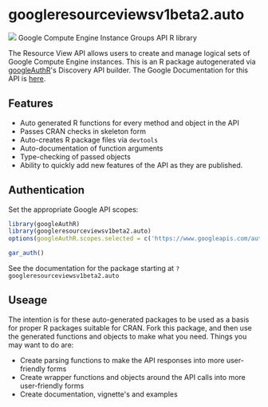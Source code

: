# googleresourceviewsv1beta2.auto
![](https://www.gstatic.com/images/branding/product/1x/googleg_32dp.png)
Google Compute Engine Instance Groups API R library

The Resource View API allows users to create and manage logical sets of Google Compute Engine instances.
This is an R package autogenerated via [googleAuthR](http://code.markedmondson.me/googleAuthR)'s Discovery API builder. 
The Google Documentation for this API is [here](https://developers.google.com/compute/).

## Features 
 * Auto generated R functions for every method and object in the API
 * Passes CRAN checks in skeleton form
 * Auto-creates R package files via `devtools`
 * Auto-documentation of function arguments
 * Type-checking of passed objects
 * Ability to quickly add new features of the API as they are published.

## Authentication
Set the appropriate Google API scopes:

```r
library(googleAuthR)
library(googleresourceviewsv1beta2.auto)
options(googleAuthR.scopes.selected = c('https://www.googleapis.com/auth/cloud-platform', 'https://www.googleapis.com/auth/cloud-platform.read-only', 'https://www.googleapis.com/auth/compute', 'https://www.googleapis.com/auth/compute.readonly', 'https://www.googleapis.com/auth/ndev.cloudman', 'https://www.googleapis.com/auth/ndev.cloudman.readonly'))

gar_auth()
```
 See the documentation for the package starting at `?googleresourceviewsv1beta2.auto`
## Useage
The intention is for these auto-generated packages to be used as a basis for proper R packages suitable for CRAN.
Fork this package, and then use the generated functions and objects to make what you need.
Things you may want to do are:
* Create parsing functions to make the API responses into more user-friendly forms
* Create wrapper functions and objects around the API calls into more user-friendly forms
* Create documentation, vignette's and examples

